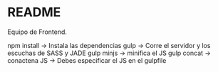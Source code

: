 # README #

Equipo de Frontend.

npm install -> Instala las dependencias
gulp -> Corre el servidor y los escuchas de SASS y JADE
gulp minjs -> minifica el JS
gulp concat -> conactena JS -> Debes especificar el JS en el gulpfile
